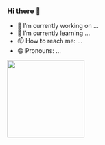 ### Hi there 👋

- 🔭 I’m currently working on ...
- 🌱 I’m currently learning ...
- 📫 How to reach me: ...
- 😄 Pronouns: ...

<div>
  <img height="180em" src="https://readmestats.999857.xyz/api/?username=WilliamAlves9&theme=dracula&show_icons=true&count_private=true" />
  <img height="180em" src="[![Top Langs](https://readmestats.999857.xyz/api/top-langs/?username=WilliamAlves9&layout=compact&land_count=16&theme=dracula)](https://github.com/anuraghazra/github-readme-stats) />
</div>
